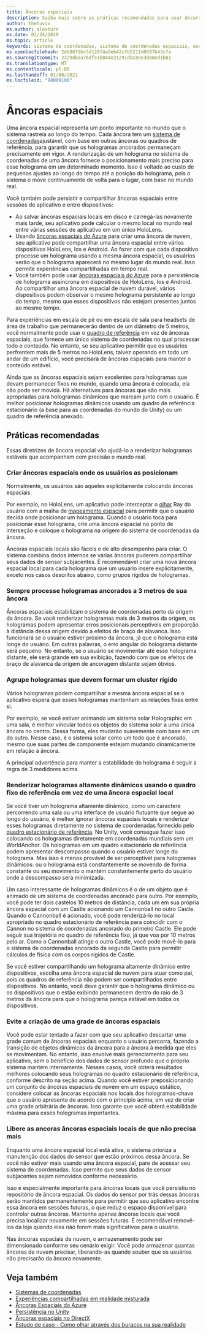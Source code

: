 ```yaml
---
title: Âncoras espaciais
description: Saiba mais sobre as práticas recomendadas para usar âncoras espaciais para renderizar hologramas estáveis em aplicativos de realidade misturada.
author: thetuvix
ms.author: alexturn
ms.date: 02/24/2019
ms.topic: article
keywords: sistema de coordenadas, sistema de coordenadas espaciais, escala mundial, mundo, escala, posição, orientação, âncora, âncora espacial, trancada mundial, bloqueio mundial, persistência, compartilhamento, headset de realidade misturada, headset de realidade mista do Windows, headset de realidade virtual, HoloLens
ms.openlocfilehash: 2db88f9bc5d128f4a9eb42cfb5211d0597b43cfa
ms.sourcegitcommit: 2329db5a76dfe1b844e21291dbc8ee3888ed1b81
ms.translationtype: MT
ms.contentlocale: pt-BR
ms.lasthandoff: 01/08/2021
ms.locfileid: "98009106"
---
```

# <a name="spatial-anchors"></a>Âncoras espaciais

Uma âncora espacial representa um ponto importante no mundo que o sistema rastreia ao longo do tempo. Cada âncora tem um [sistema de coordenadas](coordinate-systems.md)ajustável, com base em outras âncoras ou quadros de referência, para garantir que os hologramas ancorados permaneçam precisamente em vigor.  A renderização de um holograma no sistema de coordenadas de uma âncora fornece o posicionamento mais preciso para esse holograma em um determinado momento. Isso é voltado ao custo de pequenos ajustes ao longo do tempo até a posição do holograma, pois o sistema o move continuamente de volta para o lugar, com base no mundo real.

Você também pode persistir e compartilhar âncoras espaciais entre sessões de aplicativo e entre dispositivos:
* Ao salvar âncoras espaciais locais em disco e carregá-las novamente mais tarde, seu aplicativo pode calcular o mesmo local no mundo real entre várias sessões de aplicativo em um único HoloLens.
* Usando <a href="https://docs.microsoft.com/azure/spatial-anchors/overview" target="_blank">âncoras espaciais do Azure</a> para criar uma âncora de nuvem, seu aplicativo pode compartilhar uma âncora espacial entre vários dispositivos HoloLens, Ios e Android. Ao fazer com que cada dispositivo processe um holograma usando a mesma âncora espacial, os usuários verão que o holograma aparecerá no mesmo lugar do mundo real. Isso permite experiências compartilhadas em tempo real.
* Você também pode usar <a href="https://docs.microsoft.com/azure/spatial-anchors/overview" target="_blank">âncoras espaciais do Azure</a> para a persistência de holograma assíncrona em dispositivos de HoloLens, Ios e Android. Ao compartilhar uma âncora espacial de nuvem durável, vários dispositivos podem observar o mesmo holograma persistente ao longo do tempo, mesmo que esses dispositivos não estejam presentes juntos ao mesmo tempo.

Para experiências em escala de pé ou em escala de sala para headsets de área de trabalho que permanecerão dentro de um diâmetro de 5 metros, você normalmente pode usar o [quadro de referência](coordinate-systems.md#stage-frame-of-reference) em vez de âncoras espaciais, que fornece um único sistema de coordenadas no qual processar todo o conteúdo. No entanto, se seu aplicativo permitir que os usuários perfrentem mais de 5 metros no HoloLens, talvez operando em todo um andar de um edifício, você precisará de âncoras espaciais para manter o conteúdo estável.

Ainda que as âncoras espaciais sejam excelentes para hologramas que devam permanecer fixos no mundo, quando uma âncora é colocada, ela não pode ser movida. Há alternativas para âncoras que são mais apropriadas para hologramas dinâmicos que marcam junto com o usuário. É melhor posicionar hologramas dinâmicos usando um quadro de referência estacionário (a base para as coordenadas do mundo do Unity) ou um quadro de referência anexado.

## <a name="best-practices"></a>Práticas recomendadas

Essas diretrizes de âncora espacial vão ajudá-lo a renderizar hologramas estáveis que acompanham com precisão o mundo real.

### <a name="create-spatial-anchors-where-users-place-them"></a>Criar âncoras espaciais onde os usuários as posicionam

Normalmente, os usuários são aqueles explicitamente colocando âncoras espaciais.

Por exemplo, no HoloLens, um aplicativo pode interceptar o [olhar](gaze-and-commit.md) Ray do usuário com a malha de [mapeamento espacial](spatial-mapping.md) para permitir que o usuário decida onde posicionar um holograma. Quando o usuário toca para posicionar esse holograma, crie uma âncora espacial no ponto de interseção e coloque o holograma na origem do sistema de coordenadas da âncora.

Âncoras espaciais locais são fáceis e de alto desempenho para criar. O sistema combina dados internos se várias âncoras puderem compartilhar seus dados de sensor subjacentes. É recomendável criar uma nova âncora espacial local para cada holograma que um usuário insere explicitamente, exceto nos casos descritos abaixo, como grupos rígidos de hologramas.

### <a name="always-render-anchored-holograms-within-3-meters-of-their-anchor"></a>Sempre processe hologramas ancorados a 3 metros de sua âncora

Âncoras espaciais estabilizam o sistema de coordenadas perto da origem da âncora. Se você renderizar hologramas mais de 3 metros da origem, os hologramas podem apresentar erros posicionais perceptíveis em proporção à distância dessa origem devido a efeitos de braço de alavanca. Isso funcionará se o usuário estiver próximo da âncora, já que o holograma está longe do usuário. Em outras palavras, o erro angular do holograma distante será pequeno. No entanto, se o usuário se movimentar até esse holograma distante, ele será grande em sua exibição, fazendo com que os efeitos de braço de alavanca da origem de ancoragem distante sejam óbvios.

### <a name="group-holograms-that-should-form-a-rigid-cluster"></a>Agrupe hologramas que devem formar um cluster rígido

Vários hologramas podem compartilhar a mesma âncora espacial se o aplicativo espera que esses hologramas mantenham as relações fixas entre si.

Por exemplo, se você estiver animando um sistema solar Holographic em uma sala, é melhor vincular todos os objetos do sistema solar a uma única âncora no centro. Dessa forma, eles mudarão suavemente com base em um do outro. Nesse caso, é o sistema solar como um todo que é ancorado, mesmo que suas partes de componente estejam mudando dinamicamente em relação à âncora.

A principal advertência para manter a estabilidade do holograma é seguir a regra de 3 medidores acima.

### <a name="render-highly-dynamic-holograms-using-the-stationary-frame-of-reference-instead-of-a-local-spatial-anchor"></a>Renderizar hologramas altamente dinâmicos usando o quadro fixo de referência em vez de uma âncora espacial local

Se você tiver um holograma altamente dinâmico, como um caractere percorrendo uma sala ou uma interface de usuário flutuante que segue ao longo do usuário, é melhor ignorar âncoras espaciais locais e renderizar esses hologramas diretamente no sistema de coordenadas fornecido pelo [quadro estacionário de referência](coordinate-systems.md#stationary-frame-of-reference). No Unity, você consegue fazer isso colocando os hologramas diretamente em coordenadas mundiais sem um WorldAnchor. Os hologramas em um quadro estacionário de referência podem apresentar descompasso quando o usuário estiver longe do holograma. Mas isso é menos provável de ser perceptível para hologramas dinâmicos: ou o holograma está constantemente se movendo de forma constante ou seu movimento o mantém constantemente perto do usuário onde a descompasso será minimizada.

Um caso interessante de hologramas dinâmicos é o de um objeto que é animado de um sistema de coordenadas ancorado para outro. Por exemplo, você pode ter dois castelos 10 metros de distância, cada um em sua própria âncora espacial com um Castle acionando um Cannonball no outro Castle. Quando o Cannonball é acionado, você pode renderizá-lo no local apropriado no quadro estacionário de referência para coincidir com o Cannon no sistema de coordenadas ancorado do primeiro Castle. Ele pode seguir sua trajetória no quadro de referência fixo, já que voa por 10 metros pelo ar. Como o Cannonball atinge o outro Castle, você pode movê-lo para o sistema de coordenadas ancorado da segunda Castle para permitir cálculos de física com os corpos rígidos de Castle.

Se você estiver compartilhando um holograma altamente dinâmico entre dispositivos, escolha uma âncora espacial de nuvem para atuar como pai, pois os quadros de referência não podem ser compartilhados entre dispositivos.  No entanto, você deve garantir que o holograma dinâmico ou os dispositivos que o estão exibindo permanecem dentro do raio de 3 metros da âncora para que o holograma pareça estável em todos os dispositivos.

### <a name="avoid-creating-a-grid-of-spatial-anchors"></a>Evite a criação de uma grade de âncoras espaciais

Você pode estar tentado a fazer com que seu aplicativo descartar uma grade comum de âncoras espaciais enquanto o usuário percorra, fazendo a transição de objetos dinâmicos da âncora para a âncora à medida que eles se movimentam. No entanto, isso envolve mais gerenciamento para seu aplicativo, sem o benefício dos dados de sensor profundo que o próprio sistema mantém internamente. Nesses casos, você obterá resultados melhores colocando seus hologramas no quadro estacionário de referência, conforme descrito na seção acima.
Quando você estiver preposicionando um conjunto de âncoras espaciais de nuvem em um espaço estático, considere colocar as âncoras espaciais nos locais dos hologramas-chave que o usuário apresenta de acordo com o princípio acima, em vez de criar uma grade arbitrária de âncoras. Isso garante que você obterá estabilidade máxima para esses hologramas importantes.

### <a name="release-local-spatial-anchors-you-no-longer-need"></a>Libere as ancoras âncoras espaciais locais de que não precisa mais

Enquanto uma âncora espacial local está ativa, o sistema prioriza a manutenção dos dados do sensor que estão próximos dessa âncora. Se você não estiver mais usando uma âncora espacial, pare de acessar seu sistema de coordenadas. Isso permite que seus dados de sensor subjacentes sejam removidos conforme necessário.

Isso é especialmente importante para âncoras locais que você persistiu no repositório de âncora espacial. Os dados do sensor por trás dessas âncoras serão mantidos permanentemente para permitir que seu aplicativo encontre essa âncora em sessões futuras, o que reduz o espaço disponível para controlar outras âncoras. Mantenha apenas âncoras locais que você precisa localizar novamente em sessões futuras. É recomendável removê-los da loja quando eles não forem mais significativos para o usuário.

Nas âncoras espaciais de nuvem, o armazenamento pode ser dimensionado conforme seu cenário exigir. Você pode armazenar quantas âncoras de nuvem precisar, liberando-as quando souber que os usuários não precisarão da âncora novamente.

## <a name="see-also"></a>Veja também

* [Sistemas de coordenadas](coordinate-systems.md)
* [Experiências compartilhadas em realidade misturada](../develop/platform-capabilities-and-apis/shared-experiences-in-mixed-reality.md)
* <a href="https://docs.microsoft.com/azure/spatial-anchors" target="_blank">Âncoras Espaciais do Azure</a>
* [Persistência no Unity](../develop/unity/persistence-in-unity.md)
* [Âncoras espaciais no DirectX](../develop/native/coordinate-systems-in-directx.md#place-holograms-in-the-world-using-spatial-anchors)
* [Estudo de caso - Como olhar através dos buracos na sua realidade](../out-of-scope/case-study-looking-through-holes-in-your-reality.md)
